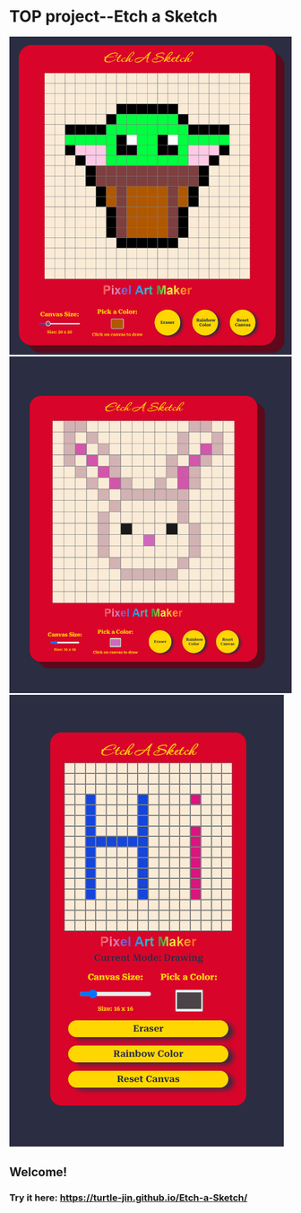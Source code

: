 # TOP project--Etch a Sketch
![Design preview](./images/grogu.png)
![Design preview](./images/bunny.png)
![Design preview](./images/mobile.png)


## Welcome! 

### Try it here: https://turtle-jin.github.io/Etch-a-Sketch/